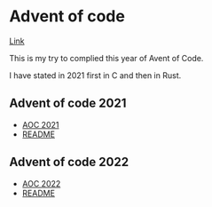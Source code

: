 # Advent of code

[Link](http://adventofcode.com)

This is my try to complied this year of Avent of Code.

I have stated in 2021 first in C and then in Rust.

## Advent of code 2021
* [AOC 2021](http://adventofcode.com/2021)
* [README](aoc2021/README.md)

## Advent of code 2022
* [AOC 2022](http://adventofcode.com/2022)
* [README](aoc2022)

